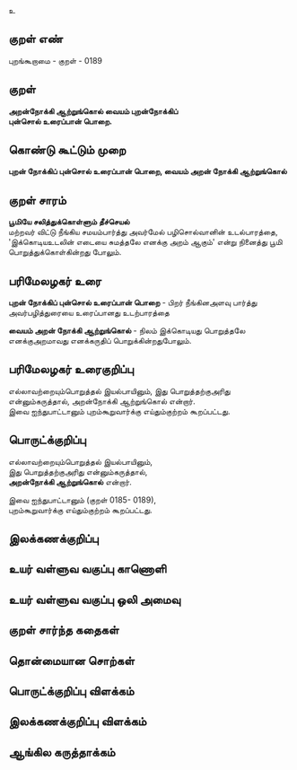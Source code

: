 உ

## குறள் எண் 

புறங்கூறாமை - குறள் - 0189  

## குறள் 

**அறன்நோக்கி ஆற்றுங்கொல் வையம் புறன்நோக்கிப்  
புன்சொல் உரைப்பான் பொறை.** 

## கொண்டு கூட்டும் முறை

**புறன் நோக்கிப் புன்சொல் உரைப்பான் பொறை, வையம் அறன் நோக்கி ஆற்றுங்கொல்** 

## குறள் சாரம் 

**பூமியே சலித்துக்கொள்ளும் தீச்செயல்**  
மற்றவர் விட்டு நீங்கிய சமயம்பார்த்து அவர்மேல் பழிசொல்வானின் உடல்பாரத்தை,  
'இக்கொடியஉடலின் எடையை சுமத்தலே எனக்கு அறம் ஆகும்' என்று நினைத்து பூமி பொறுத்துக்கொள்கின்றது போலும்.  

## பரிமேலழகர் உரை

**புறன் நோக்கிப் புன்சொல் உரைப்பான் பொறை** - பிறர் நீங்கினஅளவு பார்த்து அவர்பழித்துரையை உரைப்பானது உடற்பாரத்தை  

**வையம் அறன் நோக்கி ஆற்றுங்கொல்** - நிலம் இக்கொடியது பொறுத்தலே எனக்குஅறமாவது எனக்கருதிப் பொறுக்கின்றதுபோலும்.  

## பரிமேலழகர் உரைகுறிப்பு   

எல்லாவற்றையும்பொறுத்தல் இயல்பாயினும், இது பொறுத்தற்குஅரிது என்னும்கருத்தால், அறன்நோக்கி ஆற்றுங்கொல் என்றார்.  
இவை ஐந்துபாட்டானும் புறம்கூறுவார்க்கு எய்தும்குற்றம் கூறப்பட்டது.  

## பொருட்க்குறிப்பு 

எல்லாவற்றையும்பொறுத்தல் இயல்பாயினும்,  
இது பொறுத்தற்குஅரிது என்னும்கருத்தால்,  
**அறன்நோக்கி ஆற்றுங்கொல்** என்றார்.  

இவை ஐந்துபாட்டானும் (குறள் 0185- 0189),  
புறம்கூறுவார்க்கு எய்தும்குற்றம் கூறப்பட்டது.  

## இலக்கணக்குறிப்பு  


## உயர் வள்ளுவ வகுப்பு காணொளி


## உயர் வள்ளுவ வகுப்பு ஒலி அமைவு 

 
## குறள் சார்ந்த கதைகள் 


## தொன்மையான சொற்கள்


## பொருட்க்குறிப்பு விளக்கம்


## இலக்கணக்குறிப்பு விளக்கம்


## ஆங்கில கருத்தாக்கம் 


